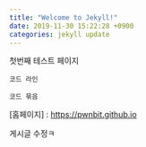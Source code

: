```yaml
---
title: "Welcome to Jekyll!"
date: 2019-11-30 15:22:28 +0900
categories: jekyll update
---
```

첫번째 테스트 페이지

`코드 라인`

```
코드 묶음
```
[홈페이지] : https://pwnbit.github.io

게시글 수정ㅋ
